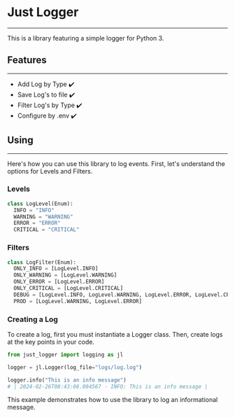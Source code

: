 # Just Logger 
__________________________________________

This is a library featuring a simple logger for Python 3.


## Features
_________________________________________
- Add Log by Type ✔️
- Save Log's to file ✔️
- Filter Log's by Type ✔️
- Configure by .env ✔️

## Using 
__________________________________________

Here's how you can use this library to log events. First, let's understand the options for Levels and Filters.

### Levels
```python
class LogLevel(Enum):
  INFO = "INFO"
  WARNING = "WARNING"
  ERROR = "ERROR"
  CRITICAL = "CRITICAL"
```

### Filters
```python
class LogFilter(Enum):
  ONLY_INFO = [LogLevel.INFO]
  ONLY_WARNING = [LogLevel.WARNING]
  ONLY_ERROR = [LogLevel.ERROR]
  ONLY_CRITICAL = [LogLevel.CRITICAL]
  DEBUG = [LogLevel.INFO, LogLevel.WARNING, LogLevel.ERROR, LogLevel.CRITICAL]
  PROD = [LogLevel.WARNING, LogLevel.ERROR]
```

### Creating a Log

To create a log, first you must instantiate a Logger class. Then, create logs at the key points in your code.

```python
from just_logger import logging as jl

logger = jl.Logger(log_file="logs/log.log")

logger.info("This is an info message")
# | 2024-02-26T08:43:06.094567 - INFO: This is an info message |                                                                                        

```
This example demonstrates how to use the library to log an informational message.